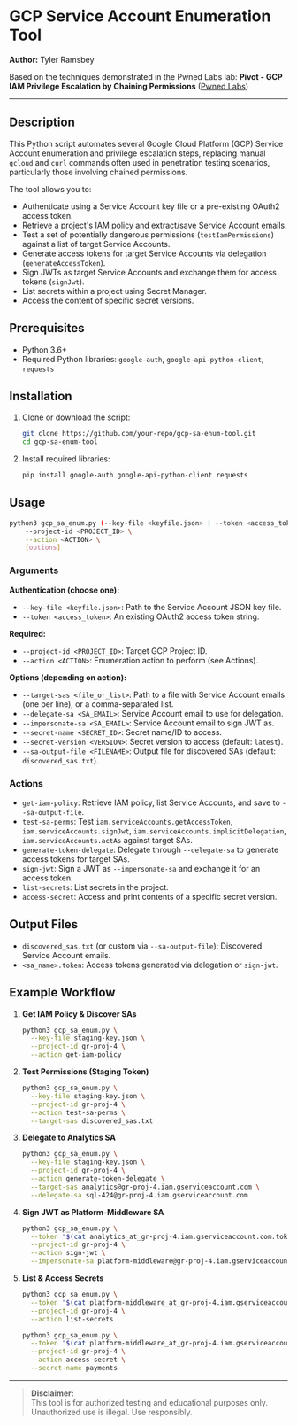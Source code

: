 # GCP Service Account Enumeration Tool

**Author:** Tyler Ramsbey

Based on the techniques demonstrated in the Pwned Labs lab: **Pivot - GCP IAM Privilege Escalation by Chaining Permissions** ([Pwned Labs](https://pwnedlabs.io/))

---

## Description

This Python script automates several Google Cloud Platform (GCP) Service Account enumeration and privilege escalation steps, replacing manual `gcloud` and `curl` commands often used in penetration testing scenarios, particularly those involving chained permissions.

The tool allows you to:

- Authenticate using a Service Account key file or a pre-existing OAuth2 access token.
- Retrieve a project's IAM policy and extract/save Service Account emails.
- Test a set of potentially dangerous permissions (`testIamPermissions`) against a list of target Service Accounts.
- Generate access tokens for target Service Accounts via delegation (`generateAccessToken`).
- Sign JWTs as target Service Accounts and exchange them for access tokens (`signJwt`).
- List secrets within a project using Secret Manager.
- Access the content of specific secret versions.

## Prerequisites

- Python 3.6+
- Required Python libraries: `google-auth`, `google-api-python-client`, `requests`

## Installation

1. Clone or download the script:
   ```bash
   git clone https://github.com/your-repo/gcp-sa-enum-tool.git
   cd gcp-sa-enum-tool
   ```
2. Install required libraries:
   ```bash
   pip install google-auth google-api-python-client requests
   ```

## Usage

```bash
python3 gcp_sa_enum.py (--key-file <keyfile.json> | --token <access_token>) \
    --project-id <PROJECT_ID> \
    --action <ACTION> \
    [options]
```

### Arguments

**Authentication (choose one):**
- `--key-file <keyfile.json>`: Path to the Service Account JSON key file.
- `--token <access_token>`: An existing OAuth2 access token string.

**Required:**
- `--project-id <PROJECT_ID>`: Target GCP Project ID.
- `--action <ACTION>`: Enumeration action to perform (see Actions).

**Options (depending on action):**
- `--target-sas <file_or_list>`: Path to a file with Service Account emails (one per line), or a comma-separated list.
- `--delegate-sa <SA_EMAIL>`: Service Account email to use for delegation.
- `--impersonate-sa <SA_EMAIL>`: Service Account email to sign JWT as.
- `--secret-name <SECRET_ID>`: Secret name/ID to access.
- `--secret-version <VERSION>`: Secret version to access (default: `latest`).
- `--sa-output-file <FILENAME>`: Output file for discovered SAs (default: `discovered_sas.txt`).

### Actions

- `get-iam-policy`: Retrieve IAM policy, list Service Accounts, and save to `--sa-output-file`.
- `test-sa-perms`: Test `iam.serviceAccounts.getAccessToken`, `iam.serviceAccounts.signJwt`, `iam.serviceAccounts.implicitDelegation`, `iam.serviceAccounts.actAs` against target SAs.
- `generate-token-delegate`: Delegate through `--delegate-sa` to generate access tokens for target SAs.
- `sign-jwt`: Sign a JWT as `--impersonate-sa` and exchange it for an access token.
- `list-secrets`: List secrets in the project.
- `access-secret`: Access and print contents of a specific secret version.

## Output Files

- `discovered_sas.txt` (or custom via `--sa-output-file`): Discovered Service Account emails.
- `<sa_name>.token`: Access tokens generated via delegation or `sign-jwt`.

## Example Workflow

1. **Get IAM Policy & Discover SAs**  
   ```bash
   python3 gcp_sa_enum.py \
     --key-file staging-key.json \
     --project-id gr-proj-4 \
     --action get-iam-policy
   ```
2. **Test Permissions (Staging Token)**  
   ```bash
   python3 gcp_sa_enum.py \
     --key-file staging-key.json \
     --project-id gr-proj-4 \
     --action test-sa-perms \
     --target-sas discovered_sas.txt
   ```
3. **Delegate to Analytics SA**  
   ```bash
   python3 gcp_sa_enum.py \
     --key-file staging-key.json \
     --project-id gr-proj-4 \
     --action generate-token-delegate \
     --target-sas analytics@gr-proj-4.iam.gserviceaccount.com \
     --delegate-sa sql-424@gr-proj-4.iam.gserviceaccount.com
   ```
4. **Sign JWT as Platform-Middleware SA**  
   ```bash
   python3 gcp_sa_enum.py \
     --token "$(cat analytics_at_gr-proj-4.iam.gserviceaccount.com.token)" \
     --project-id gr-proj-4 \
     --action sign-jwt \
     --impersonate-sa platform-middleware@gr-proj-4.iam.gserviceaccount.com
   ```
5. **List & Access Secrets**  
   ```bash
   python3 gcp_sa_enum.py \
     --token "$(cat platform-middleware_at_gr-proj-4.iam.gserviceaccount.com.token)" \
     --project-id gr-proj-4 \
     --action list-secrets

   python3 gcp_sa_enum.py \
     --token "$(cat platform-middleware_at_gr-proj-4.iam.gserviceaccount.com.token)" \
     --project-id gr-proj-4 \
     --action access-secret \
     --secret-name payments
   ```

---

> **Disclaimer:**  
> This tool is for authorized testing and educational purposes only. Unauthorized use is illegal. Use responsibly.
